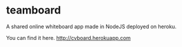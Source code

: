 # teamboard
A shared online whiteboard app made in NodeJS deployed on heroku.

You can find it here. http://cvboard.herokuapp.com
